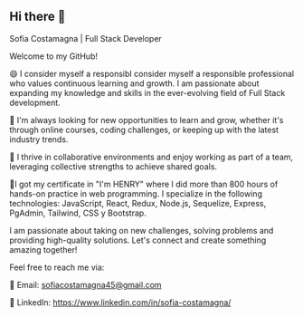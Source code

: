 ## Hi there 👋

Sofia Costamagna | Full Stack Developer

Welcome to my GitHub!

😄 I consider myself a responsibI consider myself a responsible professional who values continuous learning and growth. I am passionate about expanding my knowledge and skills in the ever-evolving field of Full Stack development.

🌱 I'm always looking for new opportunities to learn and grow, whether it's through online courses, coding challenges, or keeping up with the latest industry trends.

👯 I thrive in collaborative environments and enjoy working as part of a team, leveraging collective strengths to achieve shared goals.

🌱I got my certificate in "I'm HENRY" where I did more than 800 hours of hands-on practice in web programming. I specialize in the following technologies:
JavaScript, React, Redux, Node.js, Sequelize, Express, PgAdmin, Tailwind, CSS y Bootstrap.

I am passionate about taking on new challenges, solving problems and providing high-quality solutions. Let's connect and create something amazing together!

Feel free to reach me via:

📧 Email: sofiacostamagna45@gmail.com

🔗 LinkedIn: https://www.linkedin.com/in/sofia-costamagna/

  

